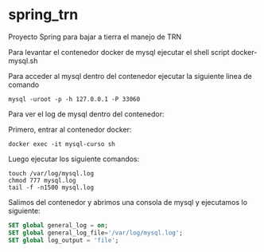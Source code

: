 # spring_trn
Proyecto Spring para bajar a tierra el manejo de TRN


Para levantar el contenedor docker de mysql ejecutar el shell script docker-mysql.sh

Para acceder al mysql dentro del contenedor ejecutar la siguiente linea de comando

```console
mysql -uroot -p -h 127.0.0.1 -P 33060
```

Para ver el log de mysql dentro del contenedor:


Primero, entrar al contenedor docker:

```console
docker exec -it mysql-curso sh
```

Luego ejecutar los siguiente comandos:

```console
touch /var/log/mysql.log
chmod 777 mysql.log
tail -f -n1500 mysql.log
```

Salimos del contenedor y abrimos una consola de mysql y ejecutamos lo siguiente:
```sql
SET global general_log = on;
SET global general_log_file='/var/log/mysql.log';
SET global log_output = 'file'; 
```
